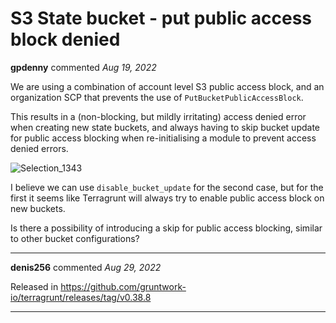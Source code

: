 # S3 State bucket - put public access block denied

**gpdenny** commented *Aug 19, 2022*

We are using a combination of account level S3 public access block, and an organization SCP that prevents the use of `PutBucketPublicAccessBlock`. 

This results in a (non-blocking, but mildly irritating) access denied error when creating new state buckets, and always having to skip bucket update for public access blocking when re-initialising a module to prevent access denied errors.

![Selection_1343](https://user-images.githubusercontent.com/37297485/185663378-599d216c-9cee-43e2-a3e0-cb98b16109cd.png)

I believe we can use `disable_bucket_update` for the second case, but for the first it seems like Terragrunt will always try to enable public access block on new buckets.

Is there a possibility of introducing a skip for public access blocking, similar to other bucket configurations?
<br />
***


**denis256** commented *Aug 29, 2022*

Released in https://github.com/gruntwork-io/terragrunt/releases/tag/v0.38.8
***

